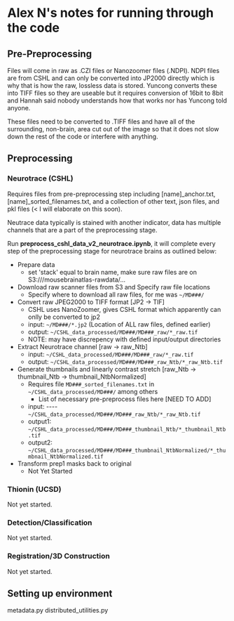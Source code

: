 # Alex N's notes for running through the code

## Pre-Preprocessing
Files will come in raw as .CZI files or Nanozoomer files (.NDPI). NDPI files are from CSHL and can only be converted into JP2000 directly which is why that is how the raw, lossless data is stored. Yuncong converts these into TIFF files so they are useable but it requires conversion of 16bit to 8bit and Hannah said nobody understands how that works nor has Yuncong told anyone.

These files need to be converted to .TIFF files and have all of the surrounding, non-brain, area cut out of the image so that it does not slow down the rest of the code or interfere with anything.

## Preprocessing
### Neurotrace (CSHL)
Requires files from pre-preprocessing step including [name]_anchor.txt, [name]_sorted_filenames.txt, and a collection of other text, json files, and pkl files (< I will elaborate on this soon).

Neutrace data typically is stained with another indicator, data has multiple channels that are a part of the preprocessing stage.

Run **preprocess_cshl_data_v2_neurotrace.ipynb**, it will complete every step of the preprocessing stage for neurotrace brains as outlined below:
* Prepare data
  - set 'stack' equal to brain name, make sure raw files are on S3:///mousebrainatlas-rawdata/...
* Download raw scanner files from S3 and Specify raw file locations
  - Specify where to download all raw files, for me was `~/MD###/`
* Convert raw JPEG2000 to TIFF format [JP2 -> TIF]
  - CSHL uses NanoZoomer, gives CSHL format which apparently can onlly be converted to jp2
  - input:  `~/MD###/*.jp2`  (Location of ALL raw files, defined earlier)
  - output: `~/CSHL_data_processed/MD###/MD###_raw/*_raw.tif`
  - NOTE: may have discrepency with defined input/output directories
* Extract Neurotrace channel [raw -> raw_Ntb]
  - input:  `~/CSHL_data_processed/MD###/MD###_raw/*_raw.tif`
  - output: `~/CSHL_data_processed/MD###/MD###_raw_Ntb/*_raw_Ntb.tif`
* Generate thumbnails and linearly contrast stretch [raw_Ntb -> thumbnail_Ntb -> thumbnail_NtbNormalized]
  - Requires file `MD###_sorted_filenames.txt` in `~/CSHL_data_processed/MD###/` among others
    - List of necessary pre-preprocess files here [NEED TO ADD]
  - input:   ----`~/CSHL_data_processed/MD###/MD###_raw_Ntb/*_raw_Ntb.tif`
  - output1: `~/CSHL_data_processed/MD###/MD###_thumbnail_Ntb/*_thumbnail_Ntb.tif`
  - output2: `~/CSHL_data_processed/MD###/MD###_thumbnail_NtbNormalized/*_thumbnail_NtbNormalized.tif`
* Transform prep1 masks back to original
  - Not Yet Started



### Thionin (UCSD)
Not yet started.
### Detection/Classification
Not yet started.
### Registration/3D Construction
Not yet started.


## Setting up environment
metadata.py
distributed_utilities.py
